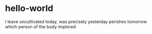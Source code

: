 # hello-world
I leave uncultivated today, was precisely yesterday perishes tomorrow which person of the body implored
